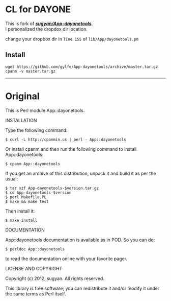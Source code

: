 # CL for DAYONE

This is fork of ***[sugyan/App-dayonetools](https://github.com/sugyan/App-dayonetools)***.  
I personalized the dropdox dir location.

change your dropbox dir in `line 155` of `lib/App/dayonetools.pm`

## Install

    wget https://github.com/gylfe/App-dayonetools/archive/master.tar.gz
    cpanm -v master.tar.gz

---

# Original

This is Perl module App::dayonetools.

INSTALLATION

Type the following command:

    $ curl -L http://cpanmin.us | perl - App::dayonetools

Or install cpanm and then run the following command to install
App::dayonetools:

    $ cpanm App::dayonetools

If you get an archive of this distribution, unpack it and build it
as per the usual:

    $ tar xzf App-dayonetools-$version.tar.gz
    $ cd App-dayonetools-$version
    $ perl Makefile.PL
    $ make && make test

Then install it:

    $ make install

DOCUMENTATION

App::dayonetools documentation is available as in POD. So you can do:

    $ perldoc App::dayonetools

to read the documentation online with your favorite pager.

LICENSE AND COPYRIGHT

Copyright (c) 2012, sugyan. All rights reserved.

This library is free software; you can redistribute it and/or modify
it under the same terms as Perl itself.
